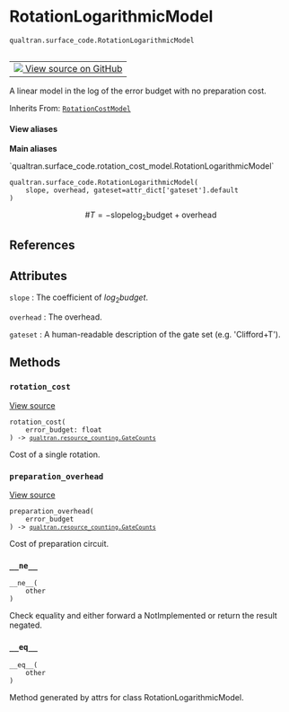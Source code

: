 # RotationLogarithmicModel
`qualtran.surface_code.RotationLogarithmicModel`


<table class="tfo-notebook-buttons tfo-api nocontent" align="left">
<td>
  <a target="_blank" href="https://github.com/quantumlib/Qualtran/blob/main/qualtran/surface_code/rotation_cost_model.py#L36-L65">
    <img src="https://www.tensorflow.org/images/GitHub-Mark-32px.png" />
    View source on GitHub
  </a>
</td>
</table>



A linear model in the log of the error budget with no preparation cost.

Inherits From: [`RotationCostModel`](../../qualtran/surface_code/RotationCostModel.md)

<section class="expandable">
  <h4 class="showalways">View aliases</h4>
  <p>
<b>Main aliases</b>
<p>`qualtran.surface_code.rotation_cost_model.RotationLogarithmicModel`</p>
</p>
</section>

<pre class="devsite-click-to-copy prettyprint lang-py tfo-signature-link">
<code>qualtran.surface_code.RotationLogarithmicModel(
    slope, overhead, gateset=attr_dict[&#x27;gateset&#x27;].default
)
</code></pre>



<!-- Placeholder for "Used in" -->

$$
\#T = -\textrm{slope} \log_2{\textrm{budget}} + \textrm{overhead}
$$

<h2 class="add-link">References</h2>






<h2 class="add-link">Attributes</h2>

`slope`<a id="slope"></a>
: The coefficient of $log_2{budget}$.

`overhead`<a id="overhead"></a>
: The overhead.

`gateset`<a id="gateset"></a>
: A human-readable description of the gate set (e.g. 'Clifford+T').




## Methods

<h3 id="rotation_cost"><code>rotation_cost</code></h3>

<a target="_blank" class="external" href="https://github.com/quantumlib/Qualtran/blob/main/qualtran/surface_code/rotation_cost_model.py#L61-L62">View source</a>

<pre class="devsite-click-to-copy prettyprint lang-py tfo-signature-link">
<code>rotation_cost(
    error_budget: float
) -> <a href="../../qualtran/resource_counting/GateCounts.html"><code>qualtran.resource_counting.GateCounts</code></a>
</code></pre>

Cost of a single rotation.


<h3 id="preparation_overhead"><code>preparation_overhead</code></h3>

<a target="_blank" class="external" href="https://github.com/quantumlib/Qualtran/blob/main/qualtran/surface_code/rotation_cost_model.py#L64-L65">View source</a>

<pre class="devsite-click-to-copy prettyprint lang-py tfo-signature-link">
<code>preparation_overhead(
    error_budget
) -> <a href="../../qualtran/resource_counting/GateCounts.html"><code>qualtran.resource_counting.GateCounts</code></a>
</code></pre>

Cost of preparation circuit.


<h3 id="__ne__"><code>__ne__</code></h3>

<pre class="devsite-click-to-copy prettyprint lang-py tfo-signature-link">
<code>__ne__(
    other
)
</code></pre>

Check equality and either forward a NotImplemented or return the result negated.


<h3 id="__eq__"><code>__eq__</code></h3>

<pre class="devsite-click-to-copy prettyprint lang-py tfo-signature-link">
<code>__eq__(
    other
)
</code></pre>

Method generated by attrs for class RotationLogarithmicModel.




